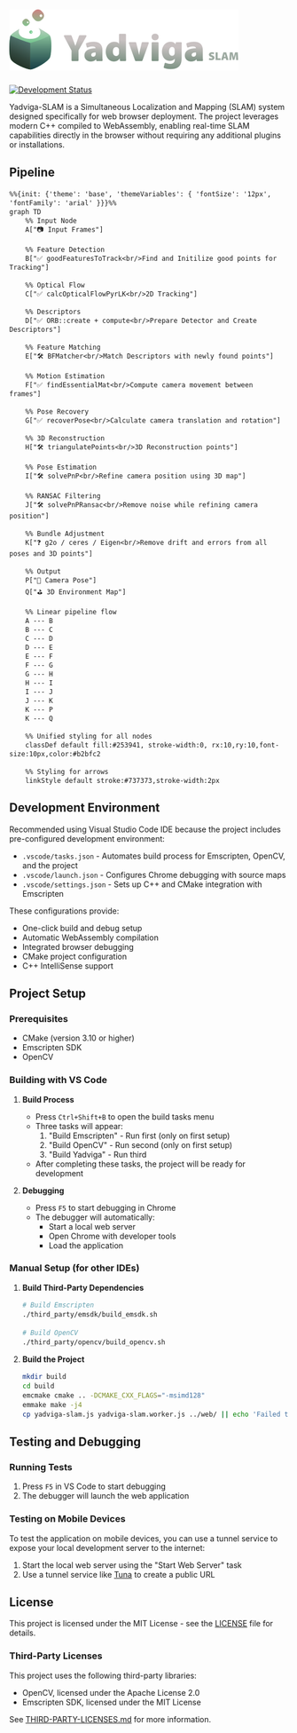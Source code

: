 # ![Yadviga-SLAM](resources/logo.svg)

[![Development Status](https://img.shields.io/badge/status-in%20development-yellow)](https://github.com/yourusername/Yadviga-SLAM)

Yadviga-SLAM is a Simultaneous Localization and Mapping (SLAM) system designed specifically for web browser deployment. The project leverages modern C++ compiled to WebAssembly, enabling real-time SLAM capabilities directly in the browser without requiring any additional plugins or installations.

## Pipeline

```mermaid
%%{init: {'theme': 'base', 'themeVariables': { 'fontSize': '12px', 'fontFamily': 'arial' }}}%%
graph TD
    %% Input Node
    A["📷 Input Frames"]
    
    %% Feature Detection
    B["✅ goodFeaturesToTrack<br/>Find and Initilize good points for Tracking"]
    
    %% Optical Flow
    C["✅ calcOpticalFlowPyrLK<br/>2D Tracking"]
    
    %% Descriptors
    D["✅ ORB::create + compute<br/>Prepare Detector and Create Descriptors"]
    
    %% Feature Matching
    E["🛠️ BFMatcher<br/>Match Descriptors with newly found points"]
    
    %% Motion Estimation
    F["✅ findEssentialMat<br/>Compute camera movement between frames"]
    
    %% Pose Recovery
    G["✅ recoverPose<br/>Calculate camera translation and rotation"]
    
    %% 3D Reconstruction
    H["🛠️ triangulatePoints<br/>3D Reconstruction points"]
    
    %% Pose Estimation
    I["🛠️ solvePnP<br/>Refine camera position using 3D map"]
    
    %% RANSAC Filtering
    J["🛠️ solvePnPRansac<br/>Remove noise while refining camera position"]
    
    %% Bundle Adjustment
    K["❓ g2o / ceres / Eigen<br/>Remove drift and errors from all poses and 3D points"]
    
    %% Output
    P["🎥 Camera Pose"]
    Q["⛳️ 3D Environment Map"]
    
    %% Linear pipeline flow
    A --- B
    B --- C
    C --- D
    D --- E
    E --- F
    F --- G
    G --- H
    H --- I
    I --- J
    J --- K
    K --- P
    K --- Q
    
    %% Unified styling for all nodes
    classDef default fill:#253941, stroke-width:0, rx:10,ry:10,font-size:10px,color:#b2bfc2
    
    %% Styling for arrows
    linkStyle default stroke:#737373,stroke-width:2px
```

## Development Environment

Recommended using Visual Studio Code IDE because the project includes pre-configured development environment:
- `.vscode/tasks.json` - Automates build process for Emscripten, OpenCV, and the project
- `.vscode/launch.json` - Configures Chrome debugging with source maps
- `.vscode/settings.json` - Sets up C++ and CMake integration with Emscripten

These configurations provide:
- One-click build and debug setup
- Automatic WebAssembly compilation
- Integrated browser debugging
- CMake project configuration
- C++ IntelliSense support

## Project Setup

### Prerequisites
- CMake (version 3.10 or higher)
- Emscripten SDK
- OpenCV

### Building with VS Code

1. **Build Process**
   - Press `Ctrl+Shift+B` to open the build tasks menu
   - Three tasks will appear:
     1. "Build Emscripten" - Run first (only on first setup)
     2. "Build OpenCV" - Run second (only on first setup)
     3. "Build Yadviga" - Run third
   - After completing these tasks, the project will be ready for development

2. **Debugging**
   - Press `F5` to start debugging in Chrome
   - The debugger will automatically:
     - Start a local web server
     - Open Chrome with developer tools
     - Load the application

### Manual Setup (for other IDEs)

1. **Build Third-Party Dependencies**
   ```bash
   # Build Emscripten
   ./third_party/emsdk/build_emsdk.sh
   
   # Build OpenCV
   ./third_party/opencv/build_opencv.sh
   ```

2. **Build the Project**
   ```bash
   mkdir build
   cd build
   emcmake cmake .. -DCMAKE_CXX_FLAGS="-msimd128"
   emmake make -j4
   cp yadviga-slam.js yadviga-slam.worker.js ../web/ || echo 'Failed to copy files'
   ```

## Testing and Debugging

### Running Tests
1. Press `F5` in VS Code to start debugging
2. The debugger will launch the web application

### Testing on Mobile Devices

To test the application on mobile devices, you can use a tunnel service to expose your local development server to the internet:

1. Start the local web server using the "Start Web Server" task
2. Use a tunnel service like [Tuna](https://my.tuna.am/) to create a public URL


## License

This project is licensed under the MIT License - see the [LICENSE](LICENSE) file for details.

### Third-Party Licenses

This project uses the following third-party libraries:
- OpenCV, licensed under the Apache License 2.0
- Emscripten SDK, licensed under the MIT License

See [THIRD-PARTY-LICENSES.md](THIRD-PARTY-LICENSES.md) for more information. 